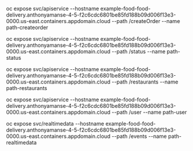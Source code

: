 oc expose svc/apiservice --hostname example-food-food-delivery.anthonyamanse-4-5-f2c6cdc6801be85fd188b09d006f13e3-0000.us-east.containers.appdomain.cloud --path /createOrder --name path-createorder

oc expose svc/apiservice --hostname example-food-food-delivery.anthonyamanse-4-5-f2c6cdc6801be85fd188b09d006f13e3-0000.us-east.containers.appdomain.cloud --path /status --name path-status

oc expose svc/apiservice --hostname example-food-food-delivery.anthonyamanse-4-5-f2c6cdc6801be85fd188b09d006f13e3-0000.us-east.containers.appdomain.cloud --path /restaurants --name path-restaurants

oc expose svc/apiservice --hostname example-food-food-delivery.anthonyamanse-4-5-f2c6cdc6801be85fd188b09d006f13e3-0000.us-east.containers.appdomain.cloud --path /user --name path-user

oc expose svc/realtimedata --hostname example-food-food-delivery.anthonyamanse-4-5-f2c6cdc6801be85fd188b09d006f13e3-0000.us-east.containers.appdomain.cloud --path /events --name path-realtimedata
